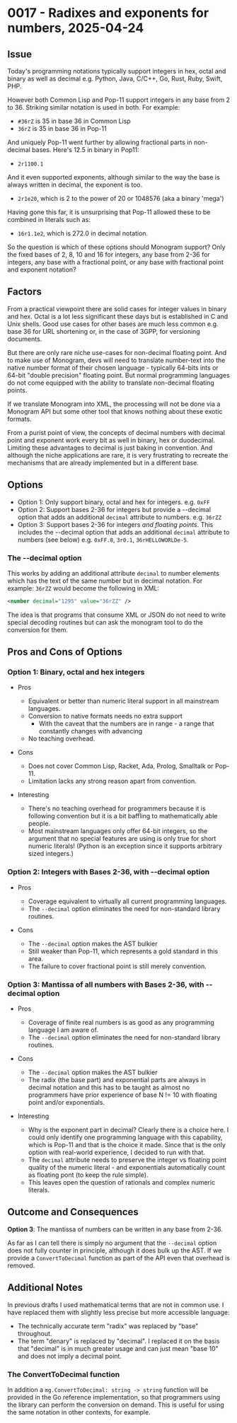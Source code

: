# 0017 - Radixes and exponents for numbers, 2025-04-24

## Issue

Today's programming notations typically support integers in hex, octal and
binary as well as decimal e.g. Python, Java, C/C++, Go, Rust, Ruby, Swift, PHP. 

However both Common Lisp and Pop-11 support integers in any base from 2 to 36.
Striking similar notation is used in both. For example:

- `#36rZ` is 35 in base 36 in Common Lisp
- `36rZ` is 35 in base 36 in Pop-11

And uniquely Pop-11 went further by allowing fractional parts in non-decimal
bases. Here's 12.5 in binary in Pop11: 

- `2r1100.1`

And it even supported exponents, although similar to the way the base is always
written in decimal, the exponent is too.

- `2r1e20`, which is 2 to the power of 20 or 1048576 (aka a binary 'mega')

Having gone this far, it is unsurprising that Pop-11 allowed these to be
combined in literals such as:

- `16r1.1e2`, which is 272.0 in decimal notation.

So the question is which of these options should Monogram support? Only the
fixed bases of 2, 8, 10 and 16 for integers, any base from 2-36 for integers,
any base with a fractional point, or any base with fractional point and
exponent notation?

## Factors

From a practical viewpoint there are solid cases for integer values in
binary and hex. Octal is a lot less significant these days but is established
in C and Unix shells. Good use cases for other bases are much less common e.g. 
base 36 for URL shortening or, in the case of 3GPP, for versioning documents.

But there are only rare niche use-cases for non-decimal floating point. And to
make use of Monogram, devs will need to translate number-text into the native
number format of their chosen language - typically 64-bits ints or 64-bit
"double precision" floating point. But normal programming languages do not come
equipped with the ability to translate non-decimal floating points.

If we translate Monogram into XML, the processing will not be done via a
Monogram API but some other tool that knows nothing about these exotic formats. 

From a purist point of view, the concepts of decimal numbers with decimal point
and exponent work every bit as well in binary, hex or duodecimal. Limiting these
advantages to decimal is just baking in convention. And although the niche
applications are rare, it is very frustrating to recreate the mechanisms that
are already implemented but in a different base.

## Options

- Option 1: Only support binary, octal and hex for integers. e.g. `0xFF`
- Option 2: Support bases 2-36 for integers but provide a --decimal
  option that adds an additional `decimal` attribute to numbers. e.g. `36rZZ`
- Option 3: Support bases 2-36 for integers _and floating points_. This includes
  the --decimal option that adds an additional `decimal` attribute to numbers
  (see below) e.g. `0xFF.8`, `3r0.1`, `36rHELLOWORLDe-5`.

### The --decimal option

This works by adding an additional attribute `decimal` to number elements
which has the text of the same number but in decimal notation. For example:
`36rZZ` would become the following in XML:

```xml
<number decimal="1295" value="36rZZ" />
```

The idea is that programs that consume XML or JSON do not need to write special
decoding routines but can ask the monogram tool to do the conversion for them.

## Pros and Cons of Options

### Option 1: Binary, octal and hex integers

- Pros
    - Equivalent or better than numeric literal support in all mainstream
      languages.
    - Conversion to native formats needs no extra support
        -  With the caveat that the numbers are in range - a range that 
           constantly changes with advancing  
    - No teaching overhead.

- Cons
    - Does not cover Common Lisp, Racket, Ada, Prolog, Smalltalk or Pop-11.
    - Limitation lacks any strong reason apart from convention.

- Interesting
    - There's no teaching overhead for programmers because it is following
      convention but it is a bit baffling to mathematically able people.
    - Most mainstream languages only offer 64-bit integers, so the argument
      that no special features are using is only true for short numeric
      literals! (Python is an exception since it supports arbitrary sized
      integers.)

### Option 2: Integers with Bases 2-36, with --decimal option

- Pros
    - Coverage equivalent to virtually all current programming languages.
    - The `--decimal` option eliminates the need for non-standard
      library routines.

- Cons
    - The `--decimal` option makes the AST bulkier
    - Still weaker than Pop-11, which represents a gold standard in this area.
    - The failure to cover fractional point is still merely convention.

### Option 3: Mantissa of all numbers with Bases 2-36, with --decimal option

- Pros
    - Coverage of finite real numbers is as good as any programming language
      I am aware of.
    - The `--decimal` option eliminates the need for non-standard
      library routines.

- Cons
    - The `--decimal` option makes the AST bulkier
    - The radix (the base part) and exponential parts are always in decimal
      notation and this has to be taught as almost no programmers have prior
      experience of base N != 10 with floating point and/or exponentials.

- Interesting
  - Why is the exponent part in decimal? Clearly there is a choice here. I 
    could only identify one programming language with this capability, which
    is Pop-11 and that is the choice it made. Since that is the only option
    with real-world experience, I decided to run with that.
  - The `decimal` attribute needs to preserve the integer vs floating point
    quality of the numeric literal - and exponentials automatically count
    as floating pont (to keep the rule simple).
  - This leaves open the question of rationals and complex numeric literals.


## Outcome and Consequences

**Option 3**: The mantissa of numbers can be written in any base from 2-36.

As far as I can tell there is simply no argument that the `--decimal` option
does not fully counter in principle, although it does bulk up the AST. If we
provide a `ConvertToDecimal` function as part of the API even that overhead is
removed.

## Additional Notes

In previous drafts I used mathematical terms that are not in common use. I 
have replaced them with slightly less precise but more accessible language:

- The technically accurate term "radix" was replaced by "base" throughout.
- The term "denary" is replaced by "decimal". I replaced it on the basis that
  "decimal" is in much greater usage and can just mean "base 10" and does not
  imply a decimal point.

### The ConvertToDecimal function

In addition a `mg.ConvertToDecimal: string -> string` function will be provided
in the Go reference implementation, so that programmers using the library can
perform the conversion on demand. This is useful for using the same notation in
other contexts, for example.
